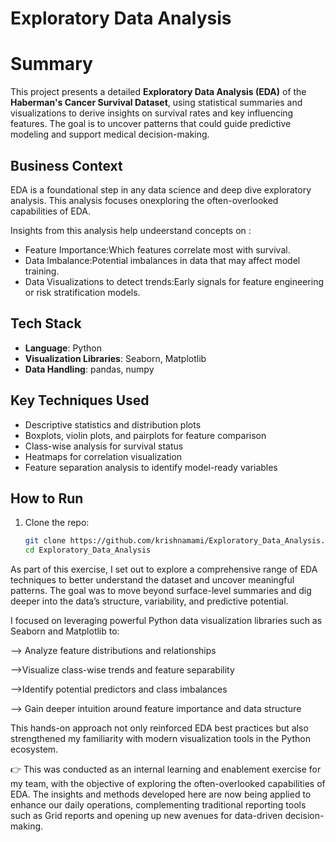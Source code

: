 # Exploratory Data Analysis

# Summary
This project presents a detailed **Exploratory Data Analysis (EDA)** of the **Haberman's Cancer Survival Dataset**, using statistical summaries and visualizations to derive insights on survival rates and key influencing features. The goal is to uncover patterns that could guide predictive modeling and support medical decision-making.

## Business Context

EDA is a foundational step in any data science and deep dive exploratory analysis. This analysis focuses onexploring the often-overlooked capabilities of EDA.

Insights from this analysis help undeerstand concepts on :
- Feature Importance:Which features correlate most with survival.
- Data Imbalance:Potential imbalances in data that may affect model training.
- Data Visualizations to detect trends:Early signals for feature engineering or risk stratification models.

## Tech Stack

- **Language**: Python
- **Visualization Libraries**: Seaborn, Matplotlib
- **Data Handling**: pandas, numpy

## Key Techniques Used

- Descriptive statistics and distribution plots
- Boxplots, violin plots, and pairplots for feature comparison
- Class-wise analysis for survival status
- Heatmaps for correlation visualization
- Feature separation analysis to identify model-ready variables

##  How to Run

1. Clone the repo:
   ```bash
   git clone https://github.com/krishnamami/Exploratory_Data_Analysis.git
   cd Exploratory_Data_Analysis

As part of this exercise, I set out to explore a comprehensive range of EDA techniques to better understand the dataset and uncover meaningful patterns. The goal was to move beyond surface-level summaries and dig deeper into the data’s structure, variability, and predictive potential.

I focused on leveraging powerful Python data visualization libraries such as Seaborn and Matplotlib to:

--> Analyze feature distributions and relationships

-->Visualize class-wise trends and feature separability

-->Identify potential predictors and class imbalances

--> Gain deeper intuition around feature importance and data structure

This hands-on approach not only reinforced EDA best practices but also strengthened my familiarity with modern visualization tools in the Python ecosystem.

👉 This was conducted as an internal learning and enablement exercise for my team, with the objective of exploring the often-overlooked capabilities of EDA. The insights and methods developed here are now being applied to enhance our daily operations, complementing traditional reporting tools such as Grid reports and opening up new avenues for data-driven decision-making.

